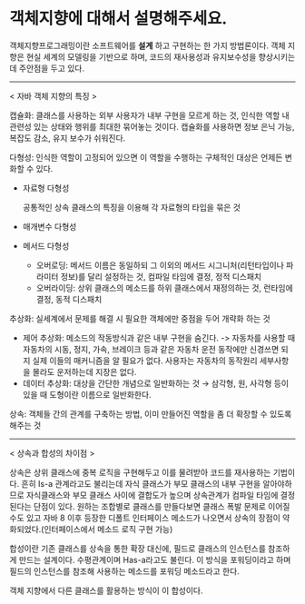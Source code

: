 # 객체지향에 대해서 설명해주세요.

객체지향프로그래밍이란 소프트웨어를 <b>설계</b> 하고 구현하는 한 가지 방법론이다. 객체 지향은 현실 세계의 모델링을 기반으로 하며, 코드의 재사용성과 유지보수성을 향상시키는데 주안점을 두고 있다.

---

< 자바 객체 지향의 특징 >

캡슐화: 클래스를 사용하는 외부 사용자가 내부 구현을 모르게 하는 것, 인식한 역할 내 관련성 있는 상태와 행위를 최대한 묶어놓는 것이다. 캡슐화를 사용하면 정보 은닉 가능, 복잡도 감소, 유지 보수가 쉬워진다.

다형성: 인식한 역할이 고정되어 있으면 이 역할을 수행하는 구체적인 대상은 언제든 변화할 수 있다.

- 자료형 다형성

  공통적인 상속 클래스의 특징을 이용해 각 자료형의 타입을 묶은 것

- 매개변수 다형성
- 메서드 다형성
    - 오버로딩: 메서드 이름은 동일하되 그 이외의 메서드 시그니처(리턴타입이나 파라미터 정보)를 달리 설정하는 것, 컴파일 타임에 결정, 정적 디스패치
    - 오버라이딩: 상위 클래스의 메소드를 하위 클래스에서 재정의하는 것, 런타임에 결정, 동적 디스패치

추상화: 실세계에서 문제를 해결 시 필요한 객체에만 중점을 두어 개략화 하는 것

- 제어 추상화: 메소드의 작동방식과 같은 내부 구현을 숨긴다. -> 자동차를 사용할 때 자동차의 시동, 정지, 가속, 브레이크 등과 같은 자동차 운전 동작에만 신경쓰면 되지 실제 이들의 매커니즘을 알 필요가 없다. 사용자는 자동차의 동작원리 세부사항을 몰라도 운저하는데 지장은 없다.
- 데이터 추상화: 대상을 간단한 개념으로 일반화하는 것 → 삼각형, 원, 사각형 등이 있을 때 도형이란 이름으로 일반화한다.

상속: 객체들 간의 관계를 구축하는 방법, 이미 만들어진 역할을 좀 더 확장할 수 있도록 해주는 것

---
< 상속과 합성의 차이점 >

상속은 상위 클래스에 중복 로직을 구현해두고 이를 물려받아 코드를 재사용하는 기법이다. 흔히 Is-a 관계라고도 불리는데 자식 클래스가 부모 클래스의 내부 구현을 알아야하므로 자식클래스와 부모 클래스 사이에 결합도가 높으며 상속관계가 컴파일 타임에 결정된다는 단점이 있다. 원하는 조합별로 클래스를 만들다보면 클래스 폭발 문제로 이어질 수도 있고 자바 8 이후 등장한 디폴트 인터페이스 메소드가 나오면서 상속의 장점이 약화되었다.(인터페이스에서 메소드 로직 구현 가능)

합성이란 기존 클래스를 상속을 통한 확장 대신에, 필드로 클래스의 인스턴스를 참조하게 만드는 설계이다. 수평관계이며 Has-a라고도 불린다. 이 방식을 포워딩이라고 하며 필드의 인스턴스를 참조해 사용하는 메소드를 포워딩 메소드라고 한다.

객체 지향에서 다른 클래스를 활용하는 방식이 이 합성이다.
